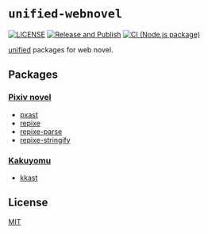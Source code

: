 # `unified-webnovel`

[![LICENSE][license-badge]][license]
[![Release and Publish](https://github.com/RShirohara/unified-webnovel/actions/workflows/release.yaml/badge.svg?branch=main)](https://github.com/RShirohara/unified-webnovel/actions/workflows/release.yaml)
[![CI (Node.js package)](https://github.com/RShirohara/unified-webnovel/actions/workflows/ci-package.yaml/badge.svg?branch=main)](https://github.com/RShirohara/unified-webnovel/actions/workflows/ci-package.yaml)

[unified][] packages for web novel.

## Packages

### [Pixiv novel][pixiv-novel]

- [pxast](./packages/pxast)
- [repixe](./packages/repixe)
- [repixe-parse](./packages/repixe-parse)
- [repixe-stringify](./packages/repixe-stringify)

### [Kakuyomu][kakuyomu]

- [kkast](./packages/kkast)

## License

[MIT][license]

<!-- Link Definitions -->

[kakuyomu]: https://kakuyomu.jp/
[license-badge]: https://img.shields.io/github/license/RShirohara/unified-webnovel
[license]: ./LICENSE
[pixiv-novel]: https://www.pixiv.net/novel/
[unified]: https://github.com/unifiedjs/unified/
